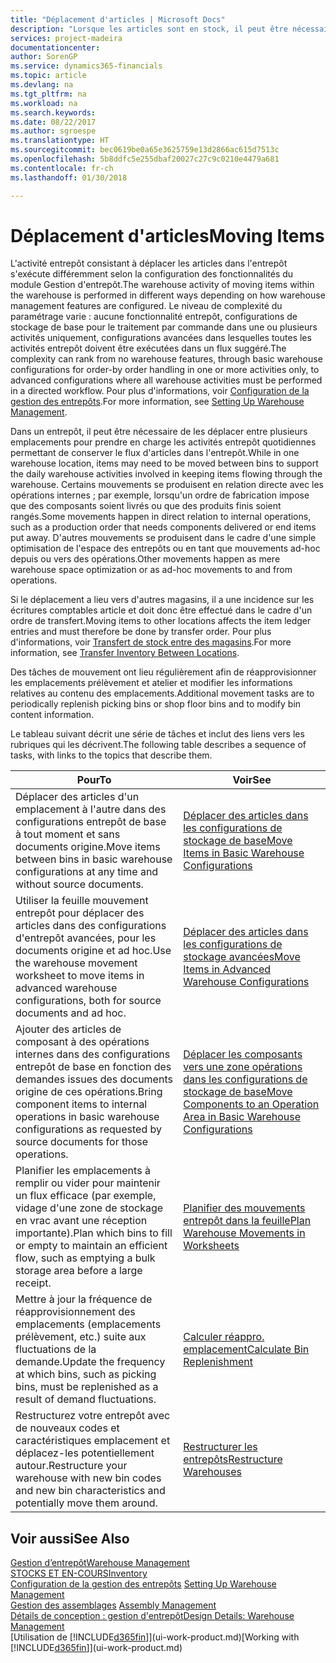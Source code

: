 ```yaml
---
title: "Déplacement d'articles | Microsoft Docs"
description: "Lorsque les articles sont en stock, il peut être nécessaire de les déplacer entre plusieurs emplacements pour prendre en charge les activités entrepôt quotidiennes permettant de conserver le flux d'articles dans l'entrepôt. Certains mouvements se produisent en relation directe avec les opérations internes ; par exemple, lorsqu'un ordre de fabrication impose que des composants soient livrés ou que des produits finis soient rangés. D'autres mouvements se produisent dans le cadre d'une simple optimisation de l'espace des entrepôts ou en tant que mouvements ad-hoc depuis ou vers des opérations."
services: project-madeira
documentationcenter: 
author: SorenGP
ms.service: dynamics365-financials
ms.topic: article
ms.devlang: na
ms.tgt_pltfrm: na
ms.workload: na
ms.search.keywords: 
ms.date: 08/22/2017
ms.author: sgroespe
ms.translationtype: HT
ms.sourcegitcommit: bec0619be0a65e3625759e13d2866ac615d7513c
ms.openlocfilehash: 5b8ddfc5e255dbaf20027c27c9c0210e4479a681
ms.contentlocale: fr-ch
ms.lasthandoff: 01/30/2018

---
```

# <a name="moving-items"></a><span data-ttu-id="ed22f-105">Déplacement d'articles</span><span class="sxs-lookup"><span data-stu-id="ed22f-105">Moving Items</span></span>
<span data-ttu-id="ed22f-106">L'activité entrepôt consistant à déplacer les articles dans l'entrepôt s'exécute différemment selon la configuration des fonctionnalités du module Gestion d'entrepôt.</span><span class="sxs-lookup"><span data-stu-id="ed22f-106">The warehouse activity of moving items within the warehouse is performed in different ways depending on how warehouse management features are configured.</span></span> <span data-ttu-id="ed22f-107">Le niveau de complexité du paramétrage varie : aucune fonctionnalité entrepôt, configurations de stockage de base pour le traitement par commande dans une ou plusieurs activités uniquement, configurations avancées dans lesquelles toutes les activités entrepôt doivent être exécutées dans un flux suggéré.</span><span class="sxs-lookup"><span data-stu-id="ed22f-107">The complexity can rank from no warehouse features, through basic warehouse configurations for order-by order handling in one or more activities only, to advanced configurations where all warehouse activities must be performed in a directed workflow.</span></span> <span data-ttu-id="ed22f-108">Pour plus d'informations, voir [Configuration de la gestion des entrepôts](warehouse-setup-warehouse.md).</span><span class="sxs-lookup"><span data-stu-id="ed22f-108">For more information, see [Setting Up Warehouse Management](warehouse-setup-warehouse.md).</span></span>

<span data-ttu-id="ed22f-109">Dans un entrepôt, il peut être nécessaire de les déplacer entre plusieurs emplacements pour prendre en charge les activités entrepôt quotidiennes permettant de conserver le flux d'articles dans l'entrepôt.</span><span class="sxs-lookup"><span data-stu-id="ed22f-109">While in one warehouse location, items may need to be moved between bins to support the daily warehouse activities involved in keeping items flowing through the warehouse.</span></span> <span data-ttu-id="ed22f-110">Certains mouvements se produisent en relation directe avec les opérations internes ; par exemple, lorsqu'un ordre de fabrication impose que des composants soient livrés ou que des produits finis soient rangés.</span><span class="sxs-lookup"><span data-stu-id="ed22f-110">Some movements happen in direct relation to internal operations, such as a production order that needs components delivered or end items put away.</span></span> <span data-ttu-id="ed22f-111">D'autres mouvements se produisent dans le cadre d'une simple optimisation de l'espace des entrepôts ou en tant que mouvements ad-hoc depuis ou vers des opérations.</span><span class="sxs-lookup"><span data-stu-id="ed22f-111">Other movements happen as mere warehouse space optimization or as ad-hoc movements to and from operations.</span></span>

<span data-ttu-id="ed22f-112">Si le déplacement a lieu vers d'autres magasins, il a une incidence sur les écritures comptables article et doit donc être effectué dans le cadre d'un ordre de transfert.</span><span class="sxs-lookup"><span data-stu-id="ed22f-112">Moving items to other locations affects the item ledger entries and must therefore be done by transfer order.</span></span> <span data-ttu-id="ed22f-113">Pour plus d'informations, voir [Transfert de stock entre des magasins](inventory-how-transfer-between-locations.md).</span><span class="sxs-lookup"><span data-stu-id="ed22f-113">For more information, see [Transfer Inventory Between Locations](inventory-how-transfer-between-locations.md).</span></span>  

<span data-ttu-id="ed22f-114">Des tâches de mouvement ont lieu régulièrement afin de réapprovisionner les emplacements prélèvement et atelier et modifier les informations relatives au contenu des emplacements.</span><span class="sxs-lookup"><span data-stu-id="ed22f-114">Additional movement tasks are to periodically replenish picking bins or shop floor bins and to modify bin content information.</span></span>  

 <span data-ttu-id="ed22f-115">Le tableau suivant décrit une série de tâches et inclut des liens vers les rubriques qui les décrivent.</span><span class="sxs-lookup"><span data-stu-id="ed22f-115">The following table describes a sequence of tasks, with links to the topics that describe them.</span></span>   

|<span data-ttu-id="ed22f-116">**Pour**</span><span class="sxs-lookup"><span data-stu-id="ed22f-116">**To**</span></span>|<span data-ttu-id="ed22f-117">**Voir**</span><span class="sxs-lookup"><span data-stu-id="ed22f-117">**See**</span></span>|  
|------------|-------------|  
|<span data-ttu-id="ed22f-118">Déplacer des articles d'un emplacement à l'autre dans des configurations entrepôt de base à tout moment et sans documents origine.</span><span class="sxs-lookup"><span data-stu-id="ed22f-118">Move items between bins in basic warehouse configurations at any time and without source documents.</span></span>|[<span data-ttu-id="ed22f-119">Déplacer des articles dans les configurations de stockage de base</span><span class="sxs-lookup"><span data-stu-id="ed22f-119">Move Items in Basic Warehouse Configurations</span></span>](warehouse-how-to-move-items-ad-hoc-in-basic-warehousing.md)|
|<span data-ttu-id="ed22f-120">Utiliser la feuille mouvement entrepôt pour déplacer des articles dans des configurations d'entrepôt avancées, pour les documents origine et ad hoc.</span><span class="sxs-lookup"><span data-stu-id="ed22f-120">Use the warehouse movement worksheet to move items in advanced warehouse configurations, both for source documents and ad hoc.</span></span>|[<span data-ttu-id="ed22f-121">Déplacer des articles dans les configurations de stockage avancées</span><span class="sxs-lookup"><span data-stu-id="ed22f-121">Move Items in Advanced Warehouse Configurations</span></span>](warehouse-how-to-move-items-in-advanced-warehousing.md)|  
|<span data-ttu-id="ed22f-122">Ajouter des articles de composant à des opérations internes dans des configurations entrepôt de base en fonction des demandes issues des documents origine de ces opérations.</span><span class="sxs-lookup"><span data-stu-id="ed22f-122">Bring component items to internal operations in basic warehouse configurations as requested by source documents for those operations.</span></span>|[<span data-ttu-id="ed22f-123">Déplacer les composants vers une zone opérations dans les configurations de stockage de base</span><span class="sxs-lookup"><span data-stu-id="ed22f-123">Move Components to an Operation Area in Basic Warehouse Configurations</span></span>](warehouse-how-to-move-components-to-an-operation-area-in-basic-warehousing.md)|
|<span data-ttu-id="ed22f-124">Planifier les emplacements à remplir ou vider pour maintenir un flux efficace (par exemple, vidage d'une zone de stockage en vrac avant une réception importante).</span><span class="sxs-lookup"><span data-stu-id="ed22f-124">Plan which bins to fill or empty to maintain an efficient flow, such as emptying a bulk storage area before a large receipt.</span></span>|[<span data-ttu-id="ed22f-125">Planifier des mouvements entrepôt dans la feuille</span><span class="sxs-lookup"><span data-stu-id="ed22f-125">Plan Warehouse Movements in Worksheets</span></span>](warehouse-how-to-plan-warehouse-movements-in-worksheets.md)|
|<span data-ttu-id="ed22f-126">Mettre à jour la fréquence de réapprovisionnement des emplacements (emplacements prélèvement, etc.) suite aux fluctuations de la demande.</span><span class="sxs-lookup"><span data-stu-id="ed22f-126">Update the frequency at which bins, such as picking bins, must be replenished as a result of demand fluctuations.</span></span>|[<span data-ttu-id="ed22f-127">Calculer réappro. emplacement</span><span class="sxs-lookup"><span data-stu-id="ed22f-127">Calculate Bin Replenishment</span></span>](warehouse-how-to-calculate-bin-replenishment.md)|
|<span data-ttu-id="ed22f-128">Restructurez votre entrepôt avec de nouveaux codes et caractéristiques emplacement et déplacez-les potentiellement autour.</span><span class="sxs-lookup"><span data-stu-id="ed22f-128">Restructure your warehouse with new bin codes and new bin characteristics and potentially move them around.</span></span>|[<span data-ttu-id="ed22f-129">Restructurer les entrepôts</span><span class="sxs-lookup"><span data-stu-id="ed22f-129">Restructure Warehouses</span></span>](warehouse-how-to-restructure-warehouses.md)|  

## <a name="see-also"></a><span data-ttu-id="ed22f-130">Voir aussi</span><span class="sxs-lookup"><span data-stu-id="ed22f-130">See Also</span></span>  
[<span data-ttu-id="ed22f-131">Gestion d’entrepôt</span><span class="sxs-lookup"><span data-stu-id="ed22f-131">Warehouse Management</span></span>](warehouse-manage-warehouse.md)  
[<span data-ttu-id="ed22f-132">STOCKS ET EN-COURS</span><span class="sxs-lookup"><span data-stu-id="ed22f-132">Inventory</span></span>](inventory-manage-inventory.md)  
<span data-ttu-id="ed22f-133">[Configuration de la gestion des entrepôts](warehouse-setup-warehouse.md)   </span><span class="sxs-lookup"><span data-stu-id="ed22f-133">[Setting Up Warehouse Management](warehouse-setup-warehouse.md)   </span></span>  
<span data-ttu-id="ed22f-134">[Gestion des assemblages](assembly-assemble-items.md)  </span><span class="sxs-lookup"><span data-stu-id="ed22f-134">[Assembly Management](assembly-assemble-items.md)  </span></span>  
[<span data-ttu-id="ed22f-135">Détails de conception : gestion d'entrepôt</span><span class="sxs-lookup"><span data-stu-id="ed22f-135">Design Details: Warehouse Management</span></span>](design-details-warehouse-management.md)  
<span data-ttu-id="ed22f-136">[Utilisation de [!INCLUDE[d365fin](includes/d365fin_md.md)]](ui-work-product.md)</span><span class="sxs-lookup"><span data-stu-id="ed22f-136">[Working with [!INCLUDE[d365fin](includes/d365fin_md.md)]](ui-work-product.md)</span></span>

